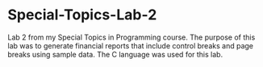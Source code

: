 # Special-Topics-Lab-2
Lab 2 from my Special Topics in Programming course. The purpose of this lab was to generate financial reports that include control breaks and page breaks using sample data. The C language was used for this lab.
